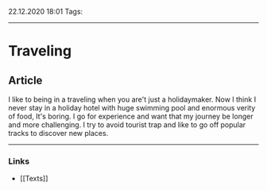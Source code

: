 22.12.2020  18:01
Tags: 
____

# Traveling 
## Article 
I like to being in a traveling when you are't just a holidaymaker. Now I think I never stay in a holiday hotel with huge swimming pool and enormous verity of food, It's boring. I go for experience and want that my journey be longer and more challenging. I try to avoid tourist trap and like to go off popular tracks to discover new places.  
____
### Links 
- [[Texts]]